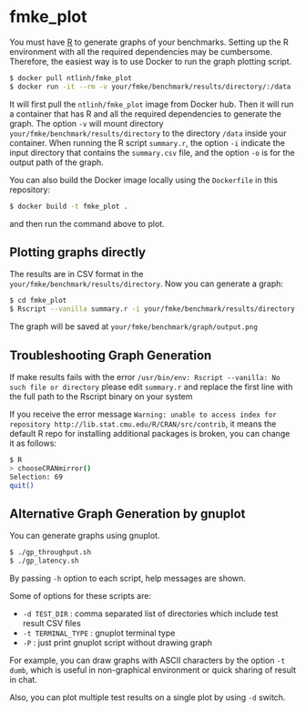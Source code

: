 # fmke_plot

You must have [R](http://www.r-project.org) to generate graphs of your benchmarks. Setting up the R environment with all the required dependencies may be cumbersome. Therefore, the easiest way is to use Docker to run the graph plotting script.

```bash
$ docker pull ntlinh/fmke_plot
$ docker run -it --rm -v your/fmke/benchmark/results/directory/:/data -w /plot fmke_plot Rscript --vanilla summary.r -i /data -o /data/output.png
```
It will first pull the `ntlinh/fmke_plot` image from Docker hub. Then it will run a container that has R and all the required dependencies to generate the graph.
The option `-v` will mount directory `your/fmke/benchmark/results/directory` to the directory `/data` inside your container. When running the R script `summary.r`, the option `-i` indicate the input directory that contains the `summary.csv` file, and the option `-o` is for the output path of the graph.

You can also build the Docker image locally using the `Dockerfile` in this repository:
```bash
$ docker build -t fmke_plot .
```
and then run the command above to plot.

## Plotting graphs directly

The results are in CSV format in the `your/fmke/benchmark/results/directory`. Now you can generate a graph:

```bash
$ cd fmke_plot
$ Rscript --vanilla summary.r -i your/fmke/benchmark/results/directory -o your/fmke/benchmark/graph/output.png
```

The graph will be saved at `your/fmke/benchmark/graph/output.png`

## Troubleshooting Graph Generation

If make results fails with the error `/usr/bin/env: Rscript --vanilla: No such file or directory`
please edit `summary.r` and replace the first line with the full path to the Rscript binary on your system

If you receive the error message `Warning: unable to access index for repository http://lib.stat.cmu.edu/R/CRAN/src/contrib`, it means the default R repo for installing additional packages is broken, you can change it as follows:

```bash
$ R
> chooseCRANmirror()
Selection: 69
quit()
```

## Alternative Graph Generation by gnuplot
You can generate graphs using gnuplot.

```bash
$ ./gp_throughput.sh
$ ./gp_latency.sh
```

By passing `-h` option to each script, help messages are shown.

Some of options for these scripts are:

- `-d TEST_DIR` : comma separated list of directories which include test result CSV files
- `-t TERMINAL_TYPE` : gnuplot terminal type
- `-P` : just print gnuplot script without drawing graph

For example, you can draw graphs with ASCII characters by the option `-t dumb`, which is useful in non-graphical environment or quick sharing of result in chat.

Also, you can plot multiple test results on a single plot by using `-d` switch.
